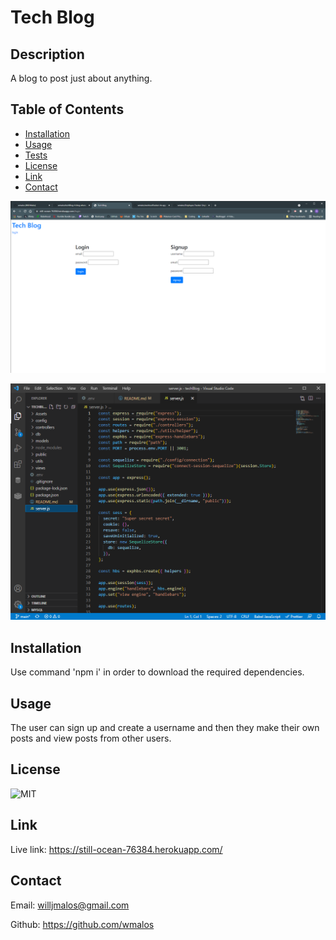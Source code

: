 # Tech Blog

## Description
A blog to post just about anything.

## Table of Contents
- [Installation](#installation)
- [Usage](#usage)
- [Tests](#tests) 
- [License](#license)
- [Link](#link)
- [Contact](#contact)

![techBlog](https://github.com/wmalos/techBlog/blob/main/Assets/techBlogfront.png)

![techBlog](https://github.com/wmalos/techBlog/blob/main/Assets/techBlogback.png)

## Installation
Use command 'npm i' in order to download the required dependencies.

## Usage
The user can sign up and create a username and then they make their own posts and view posts from other users.

## License
![MIT](https://img.shields.io/badge/license-MIT-brightgreen)

## Link
Live link: https://still-ocean-76384.herokuapp.com/

## Contact
Email: willjmalos@gmail.com

Github: https://github.com/wmalos